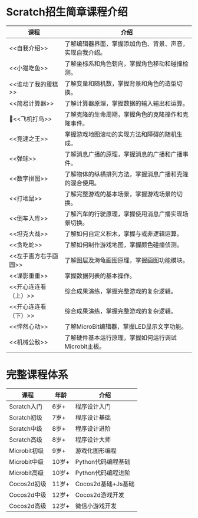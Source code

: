 # Scratch招生简章课程介绍

课程 | 介绍
-|-
<<自我介绍>> | 了解编辑器界面，掌握添加角色、背景、声音，实现自我介绍。
<<小猫吃鱼>> | 了解坐标系和角色朝向，掌握角色移动和碰撞检测。
<<谁动了我的蛋糕>> | 了解变量和随机数，掌握背景和角色的造型切换。
<<简易计算器>> | 了解计算器原理，掌握数据的输入输出和运算。
<<飞机打鸟>> | 了解克隆的生命周期，掌握角色的克隆操作和克隆事件。
<<竞速之王>> | 掌握游戏地图滚动的实现方法和障碍的随机生成。
<<弹球>> | 了解消息广播的原理，掌握消息的广播和广播事件。
<<数字拼图>> | 了解物体的纵横排列方法，掌握消息广播和克隆的混合使用。
<<打地鼠>> | 了解完整游戏的基本场景，掌握游戏场景的切换。
<<倒车入库>> | 了解汽车的行驶原理，掌握使用消息广播实现场景切换。
<<坦克大战>> | 了解如何自定义积木，掌握与或非逻辑运算。
<<贪吃蛇>> | 了解如何制作游戏地图，掌握颜色碰撞侦测。
<<左手画方右手画圆>> | 了解图层及海龟画图原理，掌握画图功能模块。
<<谍影重重>> | 掌握数据列表的基本操作。
<<开心连连看（上）>> | 综合成果演练，掌握完整游戏的复杂逻辑。
<<开心连连看（下）>> | 综合成果演练，掌握完整游戏的复杂逻辑。
<<怦然心动>> | 了解MicroBit编辑器，掌握LED显示文字功能。
<<机械公敌>> | 了解硬件基本运行原理，掌握如何运行调试Microbit主板。


# 完整课程体系
课程 | 年龄 | 介绍
-|-|-
Scratch入门|6岁+|程序设计入门
Scratch初级|7岁+|程序设计基础
Scratch中级|8岁+|程序设计进阶
Scratch高级|8岁+|程序设计大师
Microbit初级|9岁+|游戏化图形编程
Microbit中级|10岁+|Python代码编程基础
Microbit高级|10岁+|Python代码编程进阶
Cocos2d初级|11岁+|Cocos2d基础+Js基础
Cocos2d中级|12岁+|Cocos2d游戏开发
Cocos2d高级|12岁+|微信小游戏开发